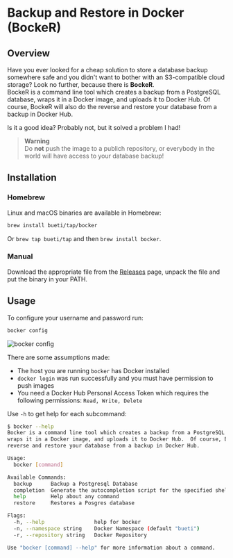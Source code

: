 # Backup and Restore in Docker (BockeR)

## Overview

Have you ever looked for a cheap solution to store a database backup somewhere safe and you didn't want to bother with an S3-compatible cloud storage?
Look no further, because there is **BockeR**.  
BockeR is a command line tool which creates a backup from a PostgreSQL database, wraps it in a Docker image, and uploads it to Docker Hub. Of course, BockeR will also do the reverse and restore your database from a backup in Docker Hub.

Is it a good idea? Probably not, but it solved a problem I had!

> **Warning**  
> Do **not** push the image to a publich repository, or everybody in the world will have access to your database backup!

## Installation

### Homebrew

Linux and macOS binaries are available in Homebrew:

```sh
brew install bueti/tap/bocker
```

Or `brew tap bueti/tap` and then `brew install bocker`.

### Manual

Download the appropriate file from the [Releases](https://github.com/bueti/bocker/releases) page, unpack the file and put the binary in your PATH.

## Usage

To configure your username and password run:
```sh
bocker config
```

![bocker config](https://vhs.charm.sh/vhs-QLGa2GLyPLUaxnhl2uKyJ.gif)

There are some assumptions made:

- The host you are running `bocker` has Docker installed
- `docker login` was run successfully and you must have permission to push images
- You need a Docker Hub Personal Access Token which requires the following permissions: `Read, Write, Delete`

Use `-h` to get help for each subcommand:

```sh
$ bocker --help
Bocker is a command line tool which creates a backup from a PostgreSQL database, 
wraps it in a Docker image, and uploads it to Docker Hub.  Of course, Bocker will also do the 
reverse and restore your database from a backup in Docker Hub.

Usage:
  bocker [command]

Available Commands:
  backup      Backup a Postgresql Database
  completion  Generate the autocompletion script for the specified shell
  help        Help about any command
  restore     Restores a Posgres database

Flags:
  -h, --help                help for bocker
  -n, --namespace string    Docker Namespace (default "bueti")
  -r, --repository string   Docker Repository

Use "bocker [command] --help" for more information about a command.
```
